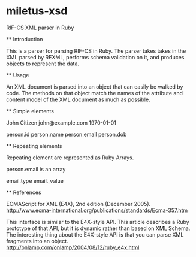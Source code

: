 miletus-xsd
===========

RIF-CS XML parser in Ruby

** Introduction

This is a parser for parsing RIF-CS in Ruby. The parser takes
takes in the XML parsed by REXML, performs schema validation
on it, and produces objects to represent the data.

** Usage

An XML document is parsed into an object that can easily be
walked by code. The methods on that object match the names of the
attribute and content model of the XML document as much as possible.

** Simple elements

<person id="24601">
  <name>John Citizen</name>
  <email>john@example.com</name>
  <dob>1970-01-01</dob>
</person>

person.id
person.name
person.email
person.dob

** Repeating elements

Repeating element are represented as Ruby Arrays.

person.email is an array


email.type
email._value


** References

ECMAScript for XML (E4X), 2nd edition (December 2005).
http://www.ecma-international.org/publications/standards/Ecma-357.htm

This interface is similar to the E4X-style API. This article describes
a Ruby prototype of that API, but it is dynamic rather than based on
XML Schema. The interesting thing about the E4X-style API is that you
can parse XML fragments into an object.
http://onlamp.com/onlamp/2004/08/12/ruby_e4x.html
